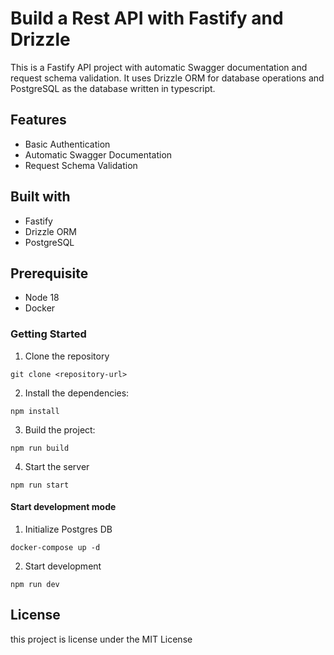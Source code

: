 # Build a Rest API with Fastify and Drizzle

This is a Fastify API project with automatic Swagger documentation and request schema validation. It uses Drizzle ORM for database operations and PostgreSQL as the database written in typescript.

## Features

- Basic Authentication
- Automatic Swagger Documentation
- Request Schema Validation

## Built with

- Fastify
- Drizzle ORM
- PostgreSQL

## Prerequisite

- Node 18
- Docker

### Getting Started

1. Clone the repository

```
git clone <repository-url>
```

2. Install the dependencies:

```
npm install
```

3. Build the project:

```
npm run build
```

4. Start the server

```
npm run start
```

#### Start development mode

1. Initialize Postgres DB

```
docker-compose up -d
```

2. Start development

```
npm run dev
```

## License

this project is license under the MIT License
